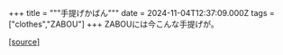 +++
title = """手提げかばん"""
date = 2024-11-04T12:37:09.000Z
tags = ["clothes","ZABOU"]
+++
ZABOUには今こんな手提げが。

[[source]](https://zabou.org/2024/11/04/311834/)
